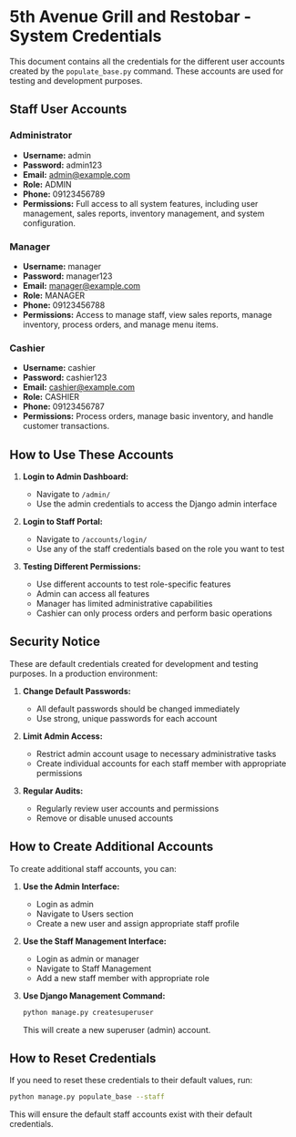 # 5th Avenue Grill and Restobar - System Credentials

This document contains all the credentials for the different user accounts created by the `populate_base.py` command. These accounts are used for testing and development purposes.

## Staff User Accounts

### Administrator
- **Username:** admin
- **Password:** admin123
- **Email:** admin@example.com
- **Role:** ADMIN
- **Phone:** 09123456789
- **Permissions:** Full access to all system features, including user management, sales reports, inventory management, and system configuration.

### Manager
- **Username:** manager
- **Password:** manager123
- **Email:** manager@example.com
- **Role:** MANAGER
- **Phone:** 09123456788
- **Permissions:** Access to manage staff, view sales reports, manage inventory, process orders, and manage menu items.

### Cashier
- **Username:** cashier
- **Password:** cashier123
- **Email:** cashier@example.com
- **Role:** CASHIER
- **Phone:** 09123456787
- **Permissions:** Process orders, manage basic inventory, and handle customer transactions.

## How to Use These Accounts

1. **Login to Admin Dashboard:**
   - Navigate to `/admin/`
   - Use the admin credentials to access the Django admin interface

2. **Login to Staff Portal:**
   - Navigate to `/accounts/login/`
   - Use any of the staff credentials based on the role you want to test

3. **Testing Different Permissions:**
   - Use different accounts to test role-specific features
   - Admin can access all features
   - Manager has limited administrative capabilities
   - Cashier can only process orders and perform basic operations

## Security Notice

These are default credentials created for development and testing purposes. In a production environment:

1. **Change Default Passwords:**
   - All default passwords should be changed immediately
   - Use strong, unique passwords for each account

2. **Limit Admin Access:**
   - Restrict admin account usage to necessary administrative tasks
   - Create individual accounts for each staff member with appropriate permissions

3. **Regular Audits:**
   - Regularly review user accounts and permissions
   - Remove or disable unused accounts

## How to Create Additional Accounts

To create additional staff accounts, you can:

1. **Use the Admin Interface:**
   - Login as admin
   - Navigate to Users section
   - Create a new user and assign appropriate staff profile

2. **Use the Staff Management Interface:**
   - Login as admin or manager
   - Navigate to Staff Management
   - Add a new staff member with appropriate role

3. **Use Django Management Command:**
   ```bash
   python manage.py createsuperuser
   ```
   This will create a new superuser (admin) account.

## How to Reset Credentials

If you need to reset these credentials to their default values, run:

```bash
python manage.py populate_base --staff
```

This will ensure the default staff accounts exist with their default credentials.
